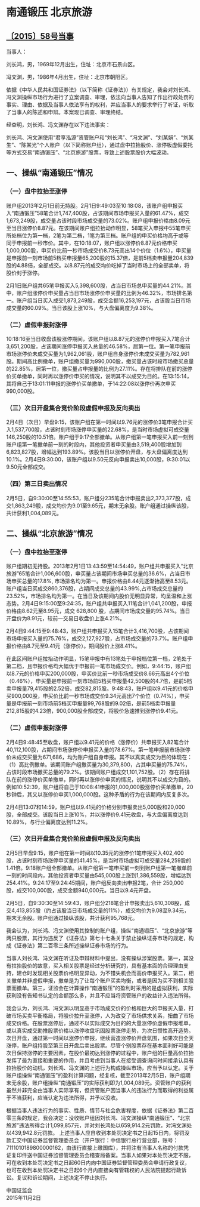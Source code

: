 # 南通锻压 北京旅游

## [〔2015〕58号当事](http://www.csrc.gov.cn/pub/zjhpublic/G00306212/201511/t20151112_286407.htm)


当事人：

刘长鸿，男，1969年12月出生，住址：北京市石景山区。    

冯文渊，男，1986年4月出生，住址：北京市朝阳区。

依据《中华人民共和国证券法》（以下简称《证券法》）有关规定，我会对刘长鸿、冯文渊操纵市场行为进行了立案调查、审理，依法向当事人告知了作出行政处罚的事实、理由、依据及当事人依法享有的权利，并应当事人的要求举行了听证，听取了当事人的陈述和申辩。本案现已调查、审理终结。

经查明，刘长鸿、冯文渊存在以下违法事实：

刘长鸿、冯文渊使用“君享泓源”资管账户和“刘长鸿”、“冯文渊”、“刘某娟”、“刘某生”、“陈某光”个人账户（以下简称账户组），通过盘中拉抬股价、涨停板虚假委托等方式交易“南通锻压”、“北京旅游”股票，导致上述股票股价大幅波动。

## 一、操纵“南通锻压”情况

### （一）盘中拉抬至涨停

账户组2013年2月1日前无持股。2月1日9:49:03至10:18:08，该账户组申报买入“南通锻压”58笔合计1,747,400股，占该期间市场申报买入量的61.47%，成交1,673,249股，成交量占该时段市场成交量的73.02%。账户组申报价格由8.09元至当日涨停价8.87元。在该期间账户组拉抬动作明显，58笔买入申报中55笔申买所处档位为第一档，2笔为第二档，1笔为第三档。账户组的申买价格均高于或等同于申报前一秒市价。其中，在10:18:07，账户组以涨停价8.87元价格申买1,000,000股，申买价比前一秒市场成交价8.73元高出14个价位（1.6%），申买量是申报前一刻市场前5档买申报量65,200股的15.37倍，是前5档卖申报量204,839股的4.88倍，全部成交。以8.87元的成交均价吃掉了当时市场上的全部卖单，将股价封于涨停。

2月1日账户组共65笔申报买入5,398,600股，占当日市场总申买量的44.21%。其中，账户组涨停价申买量占当日市场涨停价申买量的比例为46.32%，市场排名第一。账户组当日买入成交1,873,249股，成交金额16,253,197元，占该股当日市场成交量的60.09%。当日该股上涨10%，与大盘偏离度为9.38%。

### （二）虚假申报封涨停

10:18:16至当日收盘该股涨停期间，该账户组以8.87元的涨停价申报买入7笔合计3,651,200股，占该期间涨停申报买入总量的46.58%，居第一位。第一笔申报前市场涨停价未成交买量为1,962,061股，账户组自身涨停价未成交买量为782,961股。期间高比例撤单，账户组撤买量为990,000股，撤买量占该时段市场撤买总量的22.85%，居第一位，撤买量占申报量的比例为27.11%。存在将排队在前的涨停价买单撤单，同时再以涨停价申买的情况，说明其不以成交为目的。在13:15:14，其将自己于13:01:11申报的涨停价买单撤单，于14:22:08以涨停价再次申买990,000股。

### （三）次日开盘集合竞价阶段虚假申报及反向卖出

2月4日（次日）早盘9:15，该账户组在第一时间以9.76元的涨停价3笔申报合计买入1,537,700股，占该时刻市场涨停申买量的22.68%，是当时市场虚拟可成交量146,250股的10.51倍。账户组于9:17全部撤单。从账户组第一笔申报买入前一刻到账户组第一笔撤单前一刻的时段内，其他投资者申买量由3,519,400股增加到6,823,827股，增幅达到193.89%。该股当日以涨停价开盘，与大盘偏离度达到10.1%。2月4日9:30:00，该账户组以9.50元反向申报卖出10,000股，9:30:01以9.50元全部成交。

### （四）第三日卖出情况

2月5日，自9:30:00至14:55:53，账户组分235笔合计申报卖出2,373,377股，成交1,863,249股，成交均价为9.01至9.65元，期末无余股。账户组通过操纵该股，共计获利1,004,089元。

## 二、操纵“北京旅游”情况

### （一）盘中拉抬至涨停

账户组期初无持股。2013年2月1日13:43:59至14:54:49，账户组共申报买入“北京旅游”65笔合计1,006,600股，申买量占该期间市场申买总量的36.6%，占当日市场申买总量的17.8%, 市场排名均为第一。申报价格由8.44元逐渐抬高至8.53元。账户组当日买成交860,376股，占期间成交总量的43.99%,占市场成交总量的23.52%，市场排名均为第一。在当日及该期间内股价无明显异常，均呈温和上涨态势。2月4日9:15:00至9:24:35，账户组共申报买入11笔合计1,041,200股，申报价格由8.62元至8.95元，成交 628,800 股，占期间市场成交量的95.74%。当日开盘价为8.91元，较前一交易日收盘价上涨4.21%。

2月4日9:44:15至9:48:43，账户组共申报买入15笔合计3,416,700股，占该期间市场申报买入量的75.76%，成交2,127,927股，占市场成交量的73.7%。账户组申报价格由8.7元至9.41元（涨停价）。期间股价上涨8.41%。

在此区间账户组拉抬动作明显，15笔申报中有13笔处于申报档位第一档，2笔处于第二档，且申报价格均大幅优于申报前一笔市场成交价。例如，9:44:15，账户组以8.7元的价格申买200,000股，申买价比前一秒市场成交价8.66元高出4个价位（0.46%），申买量是申报前一刻市场前5档买申报量42,500股的4.7倍，是前5档卖申报量79,415股的2.52倍，成交82,815股。9:48:43，账户组以9.41元的价格申买900,000股，申买价比前一秒市场成交价9.34元高出7个价位（0.74%），申买量是申报前一刻市场前5档买申报量99,768股的9.02倍，是前5档卖申报量212,815股的4.23倍，900,000股全部成交，将股价急速推到涨停价9.41元。

### （二）虚假申报封涨停

2月4日9:48:45至收盘，账户组以9.41元的价格（涨停价）共申报买入82笔合计40,112,100股，占期间市场涨停价申报买入量的78.67%。第一笔申报前市场涨停价未成交买量为671,686，均为账户组自身申报。其不以真实成交为目的体现在：（1）高比例撤单。该期间账户组撤买量为30,379,800，占其申买量的75.74%，占该时段市场撤买总量的79.2%。该期间账户组成交1,101,752股。（2）存在将排队在前的涨停价买单撤单，同时再以涨停价申买的情况，说明其不以成交为目的。例如10:52:39，账户组将自己于10:08:41申报的1,000,000股涨停价买单撤单，20秒钟后，其又以涨停价申买1,000,000股。这种矛盾的行为在该期间内反复多次。

2月4日13:07和14:59，账户组以9.41元的价格分别申报卖出5,000股和20,000股，全部成交。该股当日上涨10%，并以涨停价9.41元收盘，与大盘偏离度达到10.89%，与行业偏离度达到11.2%。

### （三）次日开盘集合竞价阶段虚假申报及反向卖出

2月5日早盘9:15，账户组在第一时间以10.35元的涨停价1笔申报买入402,400股，占该时刻市场涨停申买量的41.45%，是当时市场虚拟可成交量284,259股的1.41倍。9:18账户组全部撤单。从账户组第一笔申买前一刻到账户组第一笔撤单前一刻的时间段内，其他投资者申买量由545,000股上涨到1,386,559股，增幅达到254.41%。9:24:17至9:24:45期间，账户组反向卖出申报2笔，合计 250,000股，成交100,000股，成交金额940,000元。当日以9.4元开盘。

2月5日，自9:30:30至14:59:43，账户组分218笔合计申报卖出5,610,308股，成交4,413,855股（约占该股当日市场成交量的11%），成交均价为9.08至9.34元，期末无余股。账户组通过操纵该股，共计获利95,768元。

我会认为，刘长鸿、冯文渊使用其控制的账户组，操纵“南通锻压”、“北京旅游”等两只股票，其行为违反了《证券法》第七十七条关于禁止操纵证券市场的规定，构成《证券法》第二百零三条所述操纵证券市场的行为。

当事人刘长鸿、冯文渊在听证及申辩材料中提出，没有操纵涉案股票。第一，其没有拉抬股价的故意，买入相关股票是经过分析研究的，具有基本面的合理理由支持，建仓时发现相关股票价格明显异动，为不错失机会而高价申报买入。第二，相关撤单并非虚假申报，撤单是为了让每个账户买卖均衡，或者是因为买不到相关股票而撤单。第三，证监会在计算操作“南通锻压”的盈利时采用的是虚拟获利，实际获利没有告知书认定的金额那么多，并且不应当将资管账户的收益计入违法所得。

我会认为，刘长鸿、冯文渊以明显高于市场成交价的价格和巨大的申报买入量，打破市场买卖平衡格局，将股价拉升至涨停，人为改变了市场供求关系，扭曲了市场成交价格。在股票涨停后，通过不以实际成交为目的的大量涨停价虚假申报堆单，或以真实成交助推股票价格以涨停收盘巩固股票涨停走势，为次日惯性高开造势。次日开盘，通过第一时间以涨停价申报，继续营造涨停价开盘氛围，如果次日全天涨停，账户组持股至第三日开盘后卖出股票。尽管个别股票存在基本面利好可能是次日保持涨停的主要因素，在股价最初达到涨停的过程中，账户组的巨量高价拉抬发挥了最为直接和重要的作用，并且考虑到当事人在接受调查询问时间接承认具有拉抬股价的动机，刘长鸿、冯文渊的上述行为构成操纵市场，应当予以认定。关于账户组操纵“南通锻压”的盈利计算问题，经复核，截至2013年2月5日，账户组期末无余股，账户组操纵“南通锻压”的实际获利即为1,004,089元。资管账户的获利虽然并非完全由当事人实际享有，但资管账户因当事人的违法行为而取得的利益属于不当获利，应当认定为违法所得，并予以没收。

根据当事人违法行为的事实、性质、情节与社会危害程度，依据《证券法》第二百零三条的规定，我会决定：没收账户组因刘长鸿、冯文渊操纵“南通锻压”、“北京旅游”违法所得合计1,099,857元，并对刘长鸿处以659,914.2元罚款，对冯文渊处以439,942.8元罚款。
上述当事人应自收到本处罚决定书之日起15日内，将罚没款汇交中国证券监督管理委员会（开户银行：中信银行总行营业部，账号：7111010189800000162，由该行直接上缴国库），并将注有当事人名称的付款凭证复印件送中国证券监督管理委员会稽查局备案。当事人如果对本处罚决定不服，可在收到本处罚决定书之日起60日内向中国证券监督管理委员会申请行政复议，也可在收到本处罚决定书之日起6个月内直接向有管辖权的人民法院提起行政诉讼。复议和诉讼期间，上述决定不停止执行。
 
 
 
 
中国证监会      
2015年11月2日    